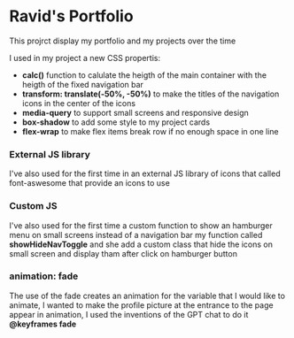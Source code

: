 # Ravid's Portfolio

This projrct display my portfolio and my projects over the time

I used in my project a new CSS propertis:

- **calc()** function to calulate the heigth of the main container with the heigth of the fixed navigation bar
- **transform: translate(-50%, -50%)** to make the titles of the navigation icons in the center of the icons
- **media-query** to support small screens and responsive design
- **box-shadow** to add some style to my project cards
- **flex-wrap** to make flex items break row if no enough space in one line

### External JS library

I've also used for the first time in an external JS library of icons that called font-aswesome that provide an icons to use

### Custom JS

I've also used for the first time a custom function to show an hamburger menu on small screens instead of a navigation bar my function called **showHideNavToggle** and she add a custom class that hide the icons on small screen and display tham after click on hamburger button

### animation: fade

The use of the fade creates an animation for the variable that I would like to animate, I wanted to make the profile picture at the entrance to the page appear in animation, I used the inventions of the GPT chat to do it
**@keyframes fade**
